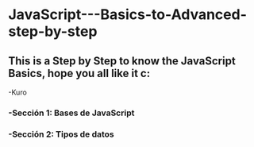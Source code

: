 # JavaScript---Basics-to-Advanced-step-by-step

## This is a Step by Step to know the JavaScript Basics, hope you all like it c:

-Kuro

### -Sección 1: Bases de JavaScript
### -Sección 2: Tipos de datos


